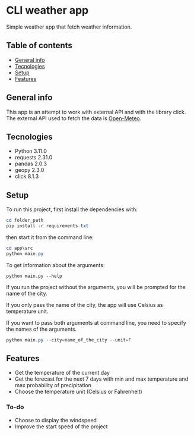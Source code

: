# CLI weather app

Simple weather app that fetch weather information.

## Table of contents

* [General info](#general-info)
* [Tecnologies](#tecnologies)
* [Setup](#setup)
* [Features](#features)

## General info

This app is an attempt to work with external API and with the library click. The external API used to fetch the data is [Open-Meteo](https://open-meteo.com/).

## Tecnologies

* Python 3.11.0
* requests 2.31.0
* pandas 2.0.3
* geopy 2.3.0
* click 8.1.3

## Setup

To run this project, first install the dependencies with:

```powershell
cd folder_path
pip install -r requirements.txt
```

then start it from the command line:

```powershell
cd app\src
python main.py
```

To get information about the arguments:

```poweshell
python main.py --help
```

If you run the project  without the arguments, you will be prompted for the name of the city.

If you only pass the name of the city, the app will use Celsius as temperature unit.

If you want to pass both arguments at command line, you need to specify the names of the arguments.

```powershell
python main.py --city=name_of_the_city --unit=F
```

## Features

* Get the temperature of the current day
* Get the forecast for the next 7 days with min and max temperature and max probability of precipitation
* Choose the temperature unit (Celsius or Fahrenheit)

### To-do

* Choose to display the windspeed
* Improve the start speed of the project